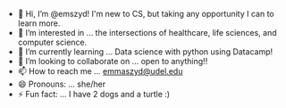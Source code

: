 - 👋 Hi, I’m @emszyd! I'm new to CS, but taking any opportunity I can to learn more. 
- 👀 I’m interested in ... the intersections of healthcare, life sciences, and computer science. 
- 🌱 I’m currently learning ... Data science with python using Datacamp!
- 💞️ I’m looking to collaborate on ... open to anything!! 
- 📫 How to reach me ... emmaszyd@udel.edu
- 😄 Pronouns: ... she/her
- ⚡ Fun fact: ... I have 2 dogs and a turtle :)

<!---
emszyd/emszyd is a ✨ special ✨ repository because its `README.md` (this file) appears on your GitHub profile.
You can click the Preview link to take a look at your changes.
--->
